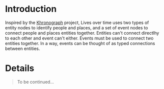 # Introduction #

Inspired by the [Khronograph](https://docs.google.com/document/d/1w54KfDEloiyfqRAXLgX_kVDHUVerxyMaqsdAl1mwbqA/edit?authkey=CNyfx8MG) project, Lives over time uses two types of entity nodes to identify people and places, and a set of event nodes to connect people and places entities together. Entities can't connect directlhy to each other and event can't either. Events must be used to connect two entities together. In a way, events can be thought of as typed connections between entities.

# Details #
> To be continued...